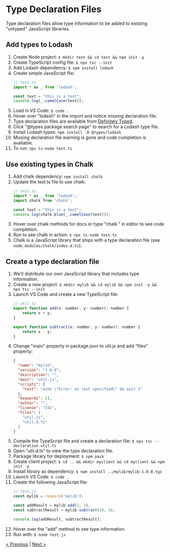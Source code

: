 # Type Declaration Files

Type declaration files allow type information to be added to existing "untyped" JavaScript libraries.

## Add types to Lodash

1. Create Node project: `$ mkdir test && cd test && npm init -y`
1. Create TypeScript config file: `$ npx tsc --init`
1. Add Lodash dependency: `$ npm install lodash`
1. Create simple JavaScript file:
    ```javascript
    // test.ts
    import * as _ from 'lodash';

    const text = "this is a test";
    console.log(_.camelCase(text));
    ```
1. Load in VS Code: `$ code .`
1. Hover over "lodash" in the import and notice missing declaration file.
1. Type declaration files are available from <a href="https://definitelytyped.org/">Definitely Typed</a>.
1. Click "@types package search page" to search for a Lodash type file.
1. Install Lodash types: `npm install -D @types/lodash`
1. Missing declaration file warning is gone and code completion is available.
1. To run: `npx ts-node test.ts`

## Use existing types in Chalk

1. Add chalk dependency: `npm install chalk`
1. Update the test.ts file to use chalk:
    ```javascript
    // test.ts
    import * as _ from 'lodash';
    import chalk from 'chalk';

    const text = "this is a test";
    console.log(chalk.blue(_.camelCase(text)));
    ```
1. Hover over chalk methods for docs or type "chalk." in editor to see code completion.
1. Run to see chalk in action: `$ npx ts-node test.ts`
1. Chalk is a JavaScript library that ships with a type declaration file (see `node_modules/chalk/index.d.ts`).

## Create a type declaration file

1. We'll distribute our own JavaScript library that includes type information.
1. Create a new project: `$ mkdir mylib && cd mylib && npm init -y && npx tsc --init`
1. Launch VS Code and create a new TypeScript file:
    ```javascript
    // util.ts
    export function add(x: number, y: number): number {
        return x + y;
    }

    export function subtract(x: number, y: number): number {
        return x - y;
    }
    ```
1. Change "main" property in package.json to util.js and add “files” property:
    ```json
    {
      "name": "mylib",
      "version": "1.0.0",
      "description": "",
      "main": "util.js",
      "scripts": {
        "test": "echo \"Error: no test specified\" && exit 1"
      },
      "keywords": [],
      "author": "",
      "license": "ISC",
      "files": [
        "util.js",
        "util.d.ts"
      ]
    }
    ```
1. Compile the TypeScript file and create a declaration file: `$ npx tsc --declaration util.ts`
1. Open "util.d.ts" to view the type declaration file.
1. Package library for deployment: `$ npm pack`
1. Create client project: `$ cd .. && mkdir myclient && cd myclient && npm init -y`
1. Install library as dependency: `$ npm install ../mylib/mylib-1.0.0.tgz`
1. Launch VS Code: `$ code .`
1. Create the following JavaScript file:
    ```javascript
    // test.js
    const mylib = require('mylib');

    const addResult = mylib.add(2, 3);
    const subtractResult = mylib.subtract(10, 4);

    console.log(addResult, subtractResult);
    ```
1. Hover over the "add" method to see type information.
1. Run with: `$ node test.js`

[< Previous](playground.md) | [Next >](basic-types.md)
